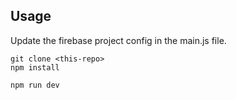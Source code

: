 ## Usage

Update the firebase project config in the main.js file. 

```
git clone <this-repo>
npm install

npm run dev
```
